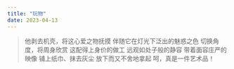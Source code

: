 ```yaml
---
title: "玩物"
date: 2023-04-13
---
```

>他剥去机壳，将这心爱之物抚摸
伴随它在灯光下泛出的魅惑之色
切换角度，将周身欣赏
这配得上身价的做工 
远观如处子般的静容
带着面容庄严的映像
铺上纸巾、抹去灰尘
放下而又不舍地拿起
呵，真是一件艺术品！